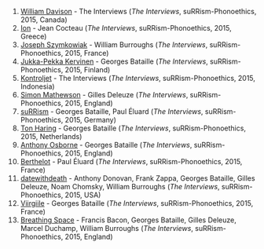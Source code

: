 1. [William Davison](http://musicbrainz.org/artist/eb5ab592-2631-45ff-b00b-eefd2f6e1c00) - The Interviews (_The Interviews_, suRRism-Phonoethics, 2015, Canada)
1. [Ion](http://musicbrainz.org/artist/565ca9a2-0bc4-4a2b-ba40-1f82c9c8940b) - Jean Cocteau (_The Interviews_, suRRism-Phonoethics, 2015, Greece)
1. [Joseph Szymkowiak](http://musicbrainz.org/artist/45daf317-4208-4a4a-bd17-cfec47860cdb) - William Burroughs (_The Interviews_, suRRism-Phonoethics, 2015, France)
1. [Jukka-Pekka Kervinen](http://musicbrainz.org/artist/e247d036-a8d2-4e84-8b35-245d4a59b917) - Georges Bataille (_The Interviews_, suRRism-Phonoethics, 2015, Finland)
1. [Kontroljet](http://musicbrainz.org/artist/679da255-d9cb-475e-a8d6-b3d036a169cd) - The Interviews (_The Interviews_, suRRism-Phonoethics, 2015, Indonesia)
1. [Simon Mathewson](http://musicbrainz.org/artist/e4c8f501-3c76-4c81-a5c0-e50686d7c298) - Gilles Deleuze (_The Interviews_, suRRism-Phonoethics, 2015, England)
1. [suRRism](http://musicbrainz.org/artist/83cf8f43-ff79-4126-921f-f75b9392e0c3) - Georges Bataille, Paul Éluard (_The Interviews_, suRRism-Phonoethics, 2015, Germany)
1. [Ton Haring](http://musicbrainz.org/artist/8f6bc6e9-483a-4629-8bf8-2d96ef66c805) - Georges Bataille (_The Interviews_, suRRism-Phonoethics, 2015, Netherlands)
1. [Anthony Osborne](http://musicbrainz.org/artist/295027e0-a761-4940-94e9-fe98fcf15c4f) - Georges Bataille (_The Interviews_, suRRism-Phonoethics, 2015, England)
1. [Berthelot](http://musicbrainz.org/artist/3b9e456c-1839-4142-9351-1d050a0a9162) - Paul Éluard (_The Interviews_, suRRism-Phonoethics, 2015, France)
1. [datewithdeath](http://musicbrainz.org/artist/c3641ad8-27c8-4bab-bf52-ae6f53d3eef6) - Anthony Donovan, Frank Zappa, Georges Bataille, Gilles Deleuze, Noam Chomsky, William Burroughs (_The Interviews_, suRRism-Phonoethics, 2015, USA)
1. [Viirgiile](http://musicbrainz.org/artist/9ef7ea4b-bc3f-4a06-a9f1-7a8ea8ae5154) - Georges Bataille (_The Interviews_, suRRism-Phonoethics, 2015, France)
1. [Breathing Space](http://musicbrainz.org/artist/a058c588-e39b-4ab3-a1fa-e26ab99c4370) - Francis Bacon, Georges Bataille, Gilles Deleuze, Marcel Duchamp, William Burroughs (_The Interviews_, suRRism-Phonoethics, 2015, England)
